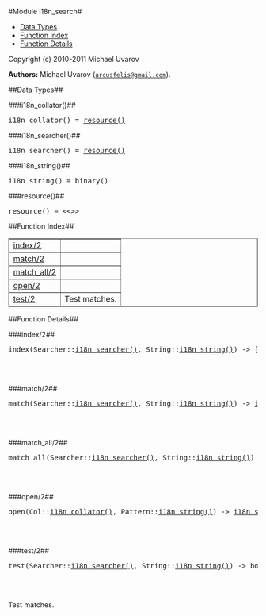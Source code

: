 

#Module i18n_search#
* [Data Types](#types)
* [Function Index](#index)
* [Function Details](#functions)






Copyright (c) 2010-2011 Michael Uvarov

__Authors:__ Michael Uvarov ([`arcusfelis@gmail.com`](mailto:arcusfelis@gmail.com)).
<a name="types"></a>

##Data Types##




###<a name="type-i18n_collator">i18n_collator()</a>##



<pre>i18n_collator() = <a href="#type-resource">resource()</a></pre>



###<a name="type-i18n_searcher">i18n_searcher()</a>##



<pre>i18n_searcher() = <a href="#type-resource">resource()</a></pre>



###<a name="type-i18n_string">i18n_string()</a>##



<pre>i18n_string() = binary()</pre>



###<a name="type-resource">resource()</a>##



<pre>resource() = &lt;&lt;&gt;&gt;</pre>
<a name="index"></a>

##Function Index##


<table width="100%" border="1" cellspacing="0" cellpadding="2" summary="function index"><tr><td valign="top"><a href="#index-2">index/2</a></td><td></td></tr><tr><td valign="top"><a href="#match-2">match/2</a></td><td></td></tr><tr><td valign="top"><a href="#match_all-2">match_all/2</a></td><td></td></tr><tr><td valign="top"><a href="#open-2">open/2</a></td><td></td></tr><tr><td valign="top"><a href="#test-2">test/2</a></td><td>Test matches.</td></tr></table>


<a name="functions"></a>

##Function Details##

<a name="index-2"></a>

###index/2##




<pre>index(Searcher::<a href="#type-i18n_searcher">i18n_searcher()</a>, String::<a href="#type-i18n_string">i18n_string()</a>) -> [{Start::non_neg_integer(), Length::non_neg_integer()}]</pre>
<br></br>


<a name="match-2"></a>

###match/2##




<pre>match(Searcher::<a href="#type-i18n_searcher">i18n_searcher()</a>, String::<a href="#type-i18n_string">i18n_string()</a>) -> <a href="#type-i18n_string">i18n_string()</a> | false</pre>
<br></br>


<a name="match_all-2"></a>

###match_all/2##




<pre>match_all(Searcher::<a href="#type-i18n_searcher">i18n_searcher()</a>, String::<a href="#type-i18n_string">i18n_string()</a>) -> [<a href="#type-i18n_string">i18n_string()</a>]</pre>
<br></br>


<a name="open-2"></a>

###open/2##




<pre>open(Col::<a href="#type-i18n_collator">i18n_collator()</a>, Pattern::<a href="#type-i18n_string">i18n_string()</a>) -> <a href="#type-i18n_searcher">i18n_searcher()</a></pre>
<br></br>


<a name="test-2"></a>

###test/2##




<pre>test(Searcher::<a href="#type-i18n_searcher">i18n_searcher()</a>, String::<a href="#type-i18n_string">i18n_string()</a>) -> boolean()</pre>
<br></br>




Test matches.